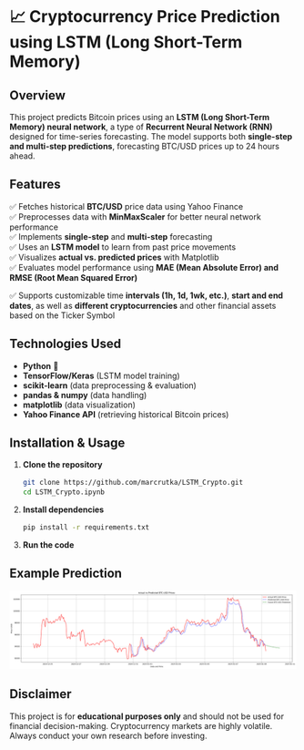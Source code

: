 # 📈 Cryptocurrency Price Prediction using LSTM (Long Short-Term Memory)

## Overview
This project predicts Bitcoin prices using an **LSTM (Long Short-Term Memory) neural network**, a type of **Recurrent Neural Network (RNN)** designed for time-series forecasting. The model supports both **single-step and multi-step predictions**, forecasting BTC/USD prices up to 24 hours ahead.

## Features
✅ Fetches historical **BTC/USD** price data using Yahoo Finance  
✅ Preprocesses data with **MinMaxScaler** for better neural network performance  
✅ Implements **single-step** and **multi-step** forecasting  
✅ Uses an **LSTM model** to learn from past price movements  
✅ Visualizes **actual vs. predicted prices** with Matplotlib  
✅ Evaluates model performance using **MAE (Mean Absolute Error) and RMSE (Root Mean Squared Error)** 

✅ Supports customizable time **intervals (1h, 1d, 1wk, etc.)**, **start and end dates**, as well as **different cryptocurrencies** and other financial assets based on the Ticker Symbol

## Technologies Used
- **Python** 🐍
- **TensorFlow/Keras** (LSTM model training)
- **scikit-learn** (data preprocessing & evaluation)
- **pandas & numpy** (data handling)
- **matplotlib** (data visualization)
- **Yahoo Finance API** (retrieving historical Bitcoin prices)

## Installation & Usage
1. **Clone the repository**
   ```bash
   git clone https://github.com/marcrutka/LSTM_Crypto.git
   cd LSTM_Crypto.ipynb
   ```
2. **Install dependencies**
   ```bash
   pip install -r requirements.txt
   ```
3. **Run the code**


## Example Prediction
![Predicted vs Actual](LTSM_picture.png)

## Disclaimer
This project is for **educational purposes only** and should not be used for financial decision-making. Cryptocurrency markets are highly volatile. Always conduct your own research before investing.



